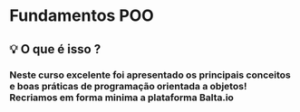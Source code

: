 # Fundamentos POO
<h2> 💡 O que é isso ?</h2>
    <h3>Neste curso excelente foi apresentado os principais conceitos e boas práticas de programação orientada a objetos! Recriamos em forma minima a plataforma Balta.io</h3>

